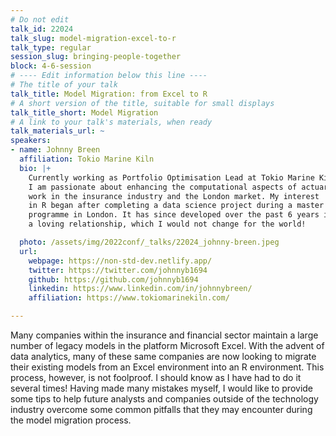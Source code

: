 ```yaml
---
# Do not edit
talk_id: 22024
talk_slug: model-migration-excel-to-r
talk_type: regular
session_slug: bringing-people-together
block: 4-6-session
# ---- Edit information below this line ----
# The title of your talk
talk_title: Model Migration: from Excel to R
# A short version of the title, suitable for small displays
talk_title_short: Model Migration
# A link to your talk's materials, when ready
talk_materials_url: ~
speakers:
- name: Johnny Breen
  affiliation: Tokio Marine Kiln
  bio: |+
    Currently working as Portfolio Optimisation Lead at Tokio Marine Kiln,
    I am passionate about enhancing the computational aspects of actuarial
    work in the insurance industry and the London market. My interest
    in R began after completing a data science project during a master's
    programme in London. It has since developed over the past 6 years into
    a loving relationship, which I would not change for the world!

  photo: /assets/img/2022conf/_talks/22024_johnny-breen.jpeg
  url:
    webpage: https://non-std-dev.netlify.app/
    twitter: https://twitter.com/johnnyb1694
    github: https://github.com/johnnyb1694
    linkedin: https://www.linkedin.com/in/johnnybreen/
    affiliation: https://www.tokiomarinekiln.com/

---
```


<!-- ABSTRACT ----
Please write abstract below. You may use simple markdown (links, code style, bold, italics)
-->

Many companies within the insurance and financial sector maintain a large
number of legacy models in the platform Microsoft Excel. With the advent of
data analytics, many of these same companies are now looking to migrate their
existing models from an Excel environment into an R environment. This process,
however, is not foolproof. I should know as I have had to do it several times!
Having made many mistakes myself, I would like to provide some tips to help
future analysts and companies outside of the technology industry overcome some
common pitfalls that they may encounter during the model migration process.
